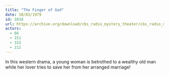 ```yaml
---
title: "The Finger of God"
date: 10/03/1979
id: 1018
url: https://archive.org/download/cbs_radio_mystery_theater/cbs_radio_mystery_theater-1001-1050.zip/cbs_radio_mystery_theater-1001-1050%2Fcbsrmt_1018_the_finger_of_god.mp3
actors:
  - 66
  - 151
  - 315
  - 212
---
```

In this western drama, a young woman is betrothed to a wealthy old man while her lover tries to save her from her arranged marriage!